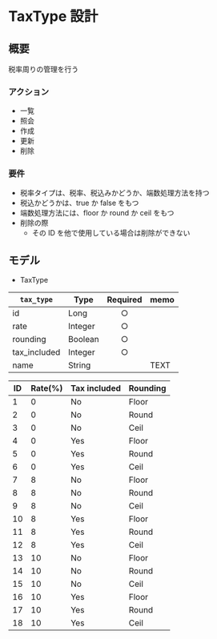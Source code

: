 # TaxType 設計

## 概要

税率周りの管理を行う

### アクション

- 一覧
- 照会
- 作成
- 更新
- 削除

### 要件

- 税率タイプは、税率、税込みかどうか、端数処理方法を持つ
- 税込かどうかは、true か false をもつ
- 端数処理方法には、floor か round か ceil をもつ
- 削除の際
  - その ID を他で使用している場合は削除ができない

## モデル

- TaxType

| `tax_type`   | Type    | Required | memo |
| ------------ | ------- | :------: | ---- |
| id           | Long    |    ○     |      |
| rate         | Integer |    ○     |      |
| rounding     | Boolean |    ○     |      |
| tax_included | Integer |    ○     |      |
| name         | String  |          | TEXT |

| ID  | Rate(%) | Tax included | Rounding |
| --- | ------- | ------------ | -------- |
| 1   | 0       | No           | Floor    |
| 2   | 0       | No           | Round    |
| 3   | 0       | No           | Ceil     |
| 4   | 0       | Yes          | Floor    |
| 5   | 0       | Yes          | Round    |
| 6   | 0       | Yes          | Ceil     |
| 7   | 8       | No           | Floor    |
| 8   | 8       | No           | Round    |
| 9   | 8       | No           | Ceil     |
| 10  | 8       | Yes          | Floor    |
| 11  | 8       | Yes          | Round    |
| 12  | 8       | Yes          | Ceil     |
| 13  | 10      | No           | Floor    |
| 14  | 10      | No           | Round    |
| 15  | 10      | No           | Ceil     |
| 16  | 10      | Yes          | Floor    |
| 17  | 10      | Yes          | Round    |
| 18  | 10      | Yes          | Ceil     |
